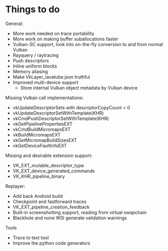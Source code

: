 Things to do
============

General:
* More work needed on trace portability
* More work on making buffer suballocations faster
* Vulkan-SC support, look into on-the-fly conversion to and from normal Vulkan
* Rayquery / raytracing
* Push descriptors
* Inline uniform blocks
* Memory aliasing
* Make VkLayer_lavatube.json truthful
* Improved multi-device support
	* Store internal Vulkan object metadata by Vulkan device

Missing Vulkan call implementations:
* vkUpdateDescriptorSets with descriptorCopyCount > 0
* vkUpdateDescriptorSetWithTemplate(KHR)
* vkCmdPushDescriptorSetWithTemplate(KHR)
* vkGetPipelinePropertiesEXT
* vkCmdBuildMicromapsEXT
* vkBuildMicromapsEXT
* vkGetMicromapBuildSizesEXT
* vkGetDeviceFaultInfoEXT

Missing and desirable extension support:
* VK_EXT_mutable_descriptor_type
* VK_EXT_device_generated_commands
* VK_KHR_pipeline_binary

Replayer:
* Add back Android build
* Checkpoint and fastforward traces
* VK_EXT_pipeline_creation_feedback
* Built-in screenshotting support, reading from virtual swapchain
* Blackhole and none WSI generate validation warnings

Tools
* Trace to text tool
* Improve the python code generators
